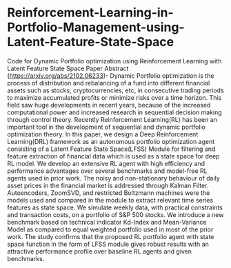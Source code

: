 # Reinforcement-Learning-in-Portfolio-Management-using-Latent-Feature-State-Space
Code for Dynamic Portfolio optimization using Reinforcement Learning with Latent Feature State Space
Paper Abstract (https://arxiv.org/abs/2102.06233)-
Dynamic Portfolio optimization is the process of distribution and rebalancing of a fund into different financial assets such as stocks, cryptocurrencies, etc, in consecutive trading periods to maximize accumulated profits or minimize risks over a time horizon. This field saw huge developments in recent years, because of the increased computational power and increased research in sequential decision making through control theory. Recently Reinforcement Learning(RL) has been an important tool in the development of sequential and dynamic portfolio optimization theory. In this paper, we design a Deep Reinforcement Learning(DRL) framework as an autonomous portfolio optimization agent consisting of a Latent Feature State Space(LFSS) Module for filtering and feature extraction of financial data which is used as a state space for deep RL model. We develop an extensive RL agent with high efficiency and performance advantages over several benchmarks and model-free RL agents used in prior work. The noisy and non-stationary behaviour of daily asset prices in the financial market is addressed through Kalman Filter. Autoencoders, ZoomSVD, and restricted Boltzmann machines were the models used and compared in the module to extract relevant time series features as state space. We simulate weekly data, with practical constraints and transaction costs, on a portfolio of S&P 500 stocks. We introduce a new benchmark based on technical indicator Kd-Index and Mean-Variance Model as compared to equal weighted portfolio used in most of the prior work. The study confirms that the proposed RL portfolio agent with state space function in the form of LFSS module gives robust results with an attractive performance profile over baseline RL agents and given benchmarks.
